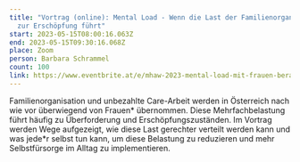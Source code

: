 ```yaml
---
title: "Vortrag (online): Mental Load - Wenn die Last der Familienorganisation
  zur Erschöpfung führt"
start: 2023-05-15T08:00:16.063Z
end: 2023-05-15T09:30:16.068Z
place: Zoom
person: Barbara Schrammel
count: 100
link: https://www.eventbrite.at/e/mhaw-2023-mental-load-mit-frauen-beraten-frauen-vortrag-tickets-629193593977
---
```

Familienorganisation und unbezahlte Care-Arbeit werden in Österreich nach wie vor überwiegend von Frauen\* übernommen. Diese Mehrfachbelastung führt häufig zu Überforderung und Erschöpfungszuständen. Im Vortrag werden Wege aufgezeigt, wie diese Last gerechter verteilt werden kann und was jede\*r selbst tun kann, um diese Belastung zu reduzieren und mehr Selbstfürsorge im Alltag zu implementieren.